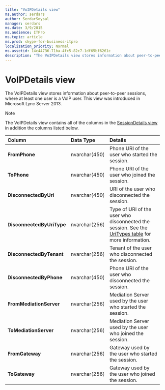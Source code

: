 ```yaml
---
title: "VoIPDetails view"
ms.author: serdars
author: SerdarSoysal
manager: serdars
ms.date: 3/9/2015
ms.audience: ITPro
ms.topic: article
ms.prod: skype-for-business-itpro
localization_priority: Normal
ms.assetid: 14c44736-71ba-4fc5-82c7-1df65bf6261c
description: "The VoIPDetails view stores information about peer-to-peer sessions, where at least one user is a VoIP user. This view was introduced in Microsoft Lync Server 2013."
---
```


# VoIPDetails view
 
The VoIPDetails view stores information about peer-to-peer sessions, where at least one user is a VoIP user. This view was introduced in Microsoft Lync Server 2013.
  
> [!NOTE]
> The VoIPDetails view contains all of the columns in the [SessionDetails view](sessiondetails-0.md) in addition the columns listed below.
  
|**Column**|**Data Type**|**Details**|
|:-----|:-----|:-----|
|**FromPhone** <br/> |nvarchar(450)  <br/> |Phone URI of the user who started the session.  <br/> |
|**ToPhone** <br/> |nvarchar(450)  <br/> |Phone URI of the user who joined the session.  <br/> |
|**DisconnectedByUri** <br/> |nvarchar(450)  <br/> |URI of the user who disconnected the session.  <br/> |
|**DisconnectedByUriType** <br/> |nvarchar(256)  <br/> |Type of URI of the user who disconnected the session. See the [UriTypes table](uritypes.md) for more information. <br/> |
|**DisconnectedByTenant** <br/> |nvarchar(256)  <br/> |Tenant of the user who disconnected the session.  <br/> |
|**DisconnectedByPhone** <br/> |nvarchar(450)  <br/> |Phone URI of the user who disconnected the session.  <br/> |
|**FromMediationServer** <br/> |nvarchar(256)  <br/> |Mediation Server used by the user who started the session.  <br/> |
|**ToMediationServer** <br/> |nvarchar(256)  <br/> |Mediation Server used by the user who joined the session.  <br/> |
|**FromGateway** <br/> |nvarchar(256)  <br/> |Gateway used by the user who started the session.  <br/> |
|**ToGateway** <br/> |nvarchar(256)  <br/> |Gateway used by the user who joined the session.  <br/> |
   

